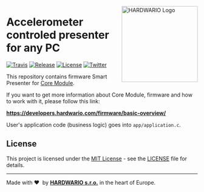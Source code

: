 <a href="https://www.hardwario.com/"><img src="https://www.hardwario.com/ci/assets/hw-logo.svg" width="200" alt="HARDWARIO Logo" align="right"></a>

# Accelerometer controled presenter for any PC

[![Travis](https://img.shields.io/travis/bigclownprojects/bcf-radio-presenter/master.svg)](https://travis-ci.org/bigclownprojects/bcf-radio-presenter)
[![Release](https://img.shields.io/github/release/bigclownprojects/bcf-radio-presenter.svg)](https://github.com/bigclownprojects/bcf-radio-presenter/releases)
[![License](https://img.shields.io/github/license/bigclownprojects/bcf-radio-presenter.svg)](https://github.com/bigclownprojects/bcf-radio-presenter/blob/master/LICENSE)
[![Twitter](https://img.shields.io/twitter/follow/hardwario_en.svg?style=social&label=Follow)](https://twitter.com/hardwario_en)

This repository contains firmware Smart Presenter for [Core Module](https://shop.bigclown.com/core-module).

If you want to get more information about Core Module, firmware and how to work with it, please follow this link:

**https://developers.hardwario.com/firmware/basic-overview/**

User's application code (business logic) goes into `app/application.c`.

## License

This project is licensed under the [MIT License](https://opensource.org/licenses/MIT/) - see the [LICENSE](LICENSE) file for details.

---

Made with &#x2764;&nbsp; by [**HARDWARIO s.r.o.**](https://www.hardwario.com/) in the heart of Europe.
